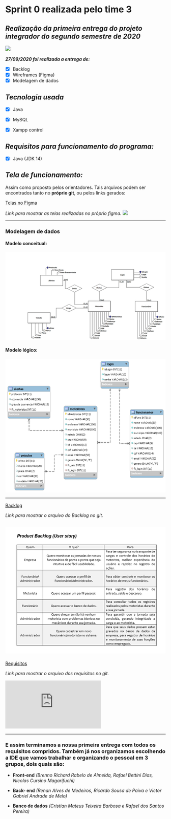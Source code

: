 # Sprint 0 realizada pelo time 3

## **_Realização da primeira entrega do projeto integrador do segundo semestre de 2020_**
![](https://github.com/DevSlim001/PI_2020.2/blob/Sprint0/CardSprint0.png)

**_27/09/2020 foi realizada a entrega de:_**

- [x] Backlog
- [x] Wireframes (Figma)
- [x] Modelagem de dados

## **_Tecnologia usada_**

- [X] Java
- [X] MySQL
- [X] Xampp control


## **_Requisitos para funcionamento do programa:_**

- [X] Java (JDK 14)

## **_Tela de funcionamento:_**

Assim como proposto pelos orientadores. Tais arquivos podem ser encontrados tanto no **próprio git**, ou pelos links gerados:

[Telas no Figma](https://www.figma.com/file/HG6pqXWqIvgvZW6KFSeBns/PI-Time-3-IACIT?node-id=0%3A1)

_Link para mostrar as telas realizadas no próprio figma._
![](https://github.com/DevSlim001/PI_2020.2/blob/Sprint0/Gif_Figma.gif)

--------------------------------------------------------------------------------------------------------------------
### Modelagem de dados

#### Modelo conceitual:

![](https://github.com/DevSlim001/PI_2020.2/blob/Sprint0/modeloconceitual.jpg)

#### Modelo lógico:

![](https://github.com/DevSlim001/PI_2020.2/blob/Sprint0/Modelo%20lógico.png)

--------------------------------------------------------------------------------------------------------------------
[Backlog](https://github.com/DevSlim001/PI_2020.2/blob/Sprint0/Product%20Backlog.pdf)

_Link para mostrar o arquivo do Backlog no git._

![](https://github.com/DevSlim001/PI_2020.2/blob/Sprint0/Backlogpng.png)
--------------------------------------------------------------------------------------------------------------------
[Requisitos](https://github.com/DevSlim001/PI_2020.2/blob/Sprint0/Template_de_Requisitos_de_2ADS_IACIT_atualizada%5B1062%5D%20(2)%20(1).pdf)

_Link para mostrar o arquivo dos requisitos no git._

![](https://github.com/DevSlim001/PI_2020.2/blob/Sprint0/Template_de_Requisitos_de_2ADS_IACIT_atualizada%5B1062%5D%20(2)%20(1).pdf)

--------------------------------------------------------------------------------------------------------------------
### E assim terminamos a nossa primeira entrega com **todos os requisitos compridos. Também já nos organizamos escolhendo a IDE que vamos trabalhar e organizando o pessoal em 3 grupos, dois quais são:**

- **Front-end** *(Brenno Richard Rabelo de Almeida, Rafael Bettini Dias, Nicolas Cursino Magarifuchi)*

- **Back- end** *(Renan Alves de Medeiros, Ricardo Sousa de Paiva e Victor Gabriel Andrade de Melo)*

- **Banco de dados** *(Cristian Mateus Teixeira Barbosa e Rafael dos Santos Pereira)*
